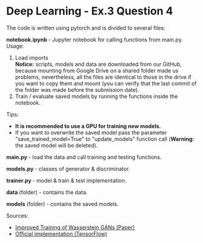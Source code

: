 <h1>Deep Learning - Ex.3 Question 4</h1>

The code is written using pytorch and is divided to several files:

<b>notebook.ipynb </b> - Jupyter notebook for calling functions from main.py. Usage:

1. Load imports
<br /><b>Notice:</b> scripts, models and data are downloaded from our GitHub, because mounting from Google Drive on a shared folder made us problems, nevertheless, all the files are identical to those in the drive if you want to copy them and mount (you can verify that the last commit of the folder was made before the submission date).
2. Train / evaluate saved models by running the functions inside the notebook.

Tips:
- <b>It is recommended to use a GPU for training new models. </b>
- If you want to overwrite the saved model pass the parameter "save_trained_model=True" to "update_models" function call (<b>Warning:</b> the saved model will be deleted).

<b>main.py </b> - load the data and call training and testing functions.

<b>models.py </b>- classes of generator & discriminator.

<b>trainer.py </b>- model & train & test implementation.

<b>data </b> (folder) - contains the data.

<b>models </b> (folder) - contains the saved models.


Sources:
- [Improved Training of Wasserstein GANs (Paper)](https://arxiv.org/pdf/1704.00028.pdf)
- [Official implementation (TensorFlow)](https://github.com/igul222/improved_wgan_training/tree/master)
